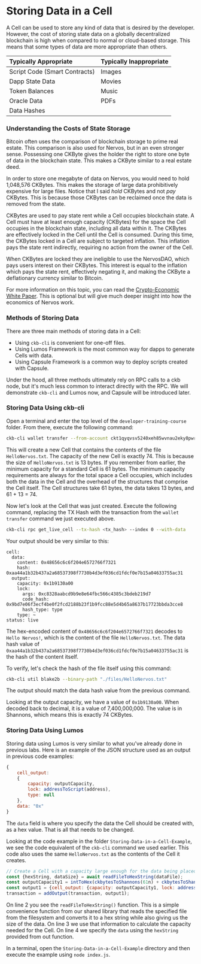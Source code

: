 # Storing Data in a Cell

A Cell can be used to store any kind of data that is desired by the developer. However, the cost of storing state data on a globally decentralized blockchain is high when compared to normal or cloud-based storage. This means that some types of data are more appropriate than others.

| Typically Appropriate | Typically Inappropriate |
| :--- | :--- |
| Script Code \(Smart Contracts\) | Images |
| Dapp State Data | Movies |
| Token Balances | Music |
| Oracle Data | PDFs |
| Data Hashes |  |

### Understanding the Costs of State Storage

Bitcoin often uses the comparison of blockchain storage to prime real estate. This comparison is also used for Nervos, but in an even stronger sense. Possessing one CKByte gives the holder the right to store one byte of data in the blockchain state. This makes a CKByte similar to a real estate deed. 

In order to store one megabyte of data on Nervos, you would need to hold 1,048,576 CKBytes. This makes the storage of large data prohibitively expensive for large files. Notice that I said _hold_ CKBytes and not _pay_ CKBytes. This is because those CKBytes can be reclaimed once the data is removed from the state.

CKBytes are used to pay state rent while a Cell occupies blockchain state. A Cell must have at least enough capacity \(CKBytes\) for the space the Cell occupies in the blockchain state, including all data within it. The CKBytes are effectively locked in the Cell until the Cell is consumed. During this time, the CKBytes locked in a Cell are subject to targeted inflation. This inflation pays the state rent indirectly, requiring no action from the owner of the Cell.

When CKBytes are locked they are ineligible to use the NervosDAO, which pays users interest on their CKBytes. This interest is equal to the inflation which pays the state rent, effectively negating it, and making the CKByte a deflationary currency similar to Bitcoin.

For more information on this topic, you can read the [Crypto-Economic White Paper](https://github.com/nervosnetwork/rfcs/blob/master/rfcs/0015-ckb-cryptoeconomics/0015-ckb-cryptoeconomics.md). This is optional but will give much deeper insight into how the economics of Nervos work.

### Methods of Storing Data

There are three main methods of storing data in a Cell:

* Using `ckb-cli` is convenient for one-off files.
* Using Lumos Framework is the most common way for dapps to generate Cells with data.
* Using Capsule Framework is a common way to deploy scripts created with Capsule.

Under the hood, all three methods ultimately rely on RPC calls to a ckb node, but it's much less common to interact directly with the RPC. We will demonstrate `ckb-cli` and Lumos now, and Capsule will be introduced later.

### Storing Data Using ckb-cli

Open a terminal and enter the top level of the `developer-training-course` folder. From there, execute the following command:

```bash
ckb-cli wallet transfer --from-account ckt1qyqvsv5240xeh85wvnau2eky8pwrhh4jr8ts8vyj37 --to-address ckt1qyqvsv5240xeh85wvnau2eky8pwrhh4jr8ts8vyj37 --to-data-path "./files/HelloNervos.txt" --capacity 74 --tx-fee 0.0001
```

This will create a new Cell that contains the contents of the file `HelloNervos.txt`. The capacity of the new Cell is exactly 74. This is because the size of `HelloNervos.txt` is 13 bytes. If you remember from earlier, the minimum capacity for a standard Cell is 61 bytes. The minimum capacity requirements are always for the total space a Cell occupies, which includes both the data in the Cell and the overhead of the structures that comprise the Cell itself. The Cell structures take 61 bytes, the data takes 13 bytes, and 61 + 13 = 74.

Now let's look at the Cell that was just created. Execute the following command, replacing the TX Hash with the transaction from the `wallet transfer` command we just executed above.

```bash
ckb-cli rpc get_live_cell --tx-hash <tx_hash> --index 0 --with-data
```

Your output should be very similar to this:

```text
cell:
  data:
    content: 0x48656c6c6f204e6572766f7321
    hash: 0xaa44a1b32b437a2a68537398f7730b4d3ef036cd1fdcf0e7b15a04633755ac31
  output:
    capacity: 0x1b9130a00
    lock:
      args: 0xc8328aabcd9b9e8e64fbc566c4385c3bdeb219d7
      code_hash: 0x9bd7e06f3ecf4be0f2fcd2188b23f1b9fcc88e5d4b65a8637b17723bbda3cce8
      hash_type: type
    type: ~
status: live
```

The hex-encoded content of `0x48656c6c6f204e6572766f7321` decodes to `Hello Nervos!`, which is the content of the file `HelloNervos.txt`. The data hash value of `0xaa44a1b32b437a2a68537398f7730b4d3ef036cd1fdcf0e7b15a04633755ac31` is the hash of the content itself.

To verify, let's check the hash of the file itself using this command:

```bash
ckb-cli util blake2b --binary-path "./files/HelloNervos.txt"
```

The output should match the data hash value from the previous command.

Looking at the output capacity, we have a value of `0x1b9130a00`. When decoded back to decimal, it is a value of 7,400,000,000. The value is in Shannons, which means this is exactly 74 CKBytes.

### Storing Data Using Lumos

Storing data using Lumos is very similar to what you've already done in previous labs. Here is an example of the JSON structure used as an output in previous code examples:

```javascript
{
    cell_output:
    {
        capacity: outputCapacity,
        lock: addressToScript(address),
        type: null
    },
    data: "0x"
}
```

The `data` field is where you specify the data the Cell should be created with, as a hex value. That is all that needs to be changed.

Looking at the code example in the folder `Storing-Data-in-a-Cell-Example`, we see the code equivalent of the `ckb-cli` command we used earlier. This code also uses the same `HelloNervos.txt` as the contents of the Cell it creates.

```javascript
// Create a Cell with a capacity large enough for the data being placed in it.
const {hexString, dataSize} = await readFileToHexString(dataFile);
const outputCapacity1 = intToHex(ckbytesToShannons(61n) + ckbytesToShannons(dataSize));
const output1 = {cell_output: {capacity: outputCapacity1, lock: addressToScript(address1), type: null}, data: hexString};
transaction = addOutput(transaction, output1);
```

On line 2 you see the `readFileToHexString()` function. This is a simple convenience function from our shared library that reads the specified file from the filesystem and converts it to a hex string while also giving us the size of the data. On line 3 we use that information to calculate the capacity needed for the Cell. On line 4 we specify the `data` using the `hexString` provided from out function. 

In a terminal, open the `Storing-Data-in-a-Cell-Example` directory and then execute the example using `node index.js`.

